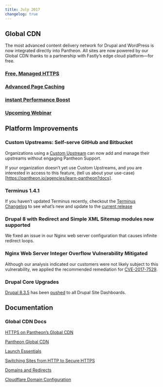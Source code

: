 ```yaml
---
title: July 2017
changelog: true
---
```


## Global CDN
The most advanced content delivery network for Drupal and WordPress is now integrated directly into Pantheon. All sites are now powered by our Global CDN thanks to a partnership with Fastly’s edge cloud platform—for free.

### [Free, Managed HTTPS](https://pantheon.io/features/managed-https)
### [Advanced Page Caching](https://pantheon.io/features/advanced-caching)
### [instant Performance Boost](https://pantheon.io/features/global-cdn)
### [Upcoming Webinar](https://pantheon.io/resources/global-cdn-webinar)
## Platform Improvements
### Custom Upstreams: Self-serve GitHub and Bitbucket
Organizations using a [Custom Upstream](/docs/custom-upstream) can now add and manage their upstreams without engaging Pantheon Support.

If your organization doesn’t yet use Custom Upstreams, and you are interested in access to this feature, (tell us about your use-case)[https://pantheon.io/agencies/learn-pantheon?docs].

### Terminus 1.4.1
If you haven’t updated Terminus recently, checkout the [Terminus Changelog](https://pantheon.io/docs/terminus/updates/#changelog) to see what’s new and update to the [current release](https://pantheon.io/docs/terminus/updates/#update-to-the-current-release-)
### Drupal 8 with Redirect and Simple XML Sitemap modules now supported
We fixed an issue in our Nginx web server configuration that causes infinite redirect loops.
### Nginx Web Server Integer Overflow Vulnerability Mitigated
Although our analysis indicated our customers were not likely subject to this vulnerability, we applied the recommended remediation for [CVE-2017-7529](https://cve.mitre.org/cgi-bin/cvename.cgi?name=CVE-2017-7529).

### Drupal Core Upgrades
[Drupal 8.3.5](https://www.drupal.org/project/drupal/releases/8.3.5) has been [pushed](https://github.com/pantheon-systems/drops-8/pull/190/commits/5736e0c6dde418547ed95f61ac6b479d7ae17146) to all Drupal Site Dashboards.
## Documentation
### Global CDN Docs

[HTTPS on Pantheon’s Global CDN](/docs/https/)

[Pantheon Global CDN](/docs/global-cdn/)

[Launch Essentials](/docs/guides/launch)

[Switching Sites from HTTP to Secure HTTPS](/docs/http-to-https/)

[Domains and Redirects](/docs/domains/)

[Cloudflare Domain Configuration](/docs/cloudflare/)
